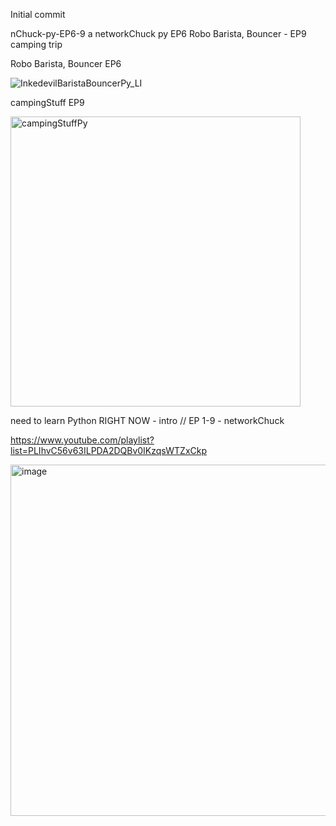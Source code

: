 Initial commit

nChuck-py-EP6-9
a networkChuck py EP6 Robo Barista, Bouncer - EP9 camping trip

Robo Barista, Bouncer EP6

![InkedevilBaristaBouncerPy_LI](https://user-images.githubusercontent.com/103030864/196738910-1558b09f-61cd-413c-86ac-69a09e0fea16.jpg)

campingStuff EP9

<img width="464" alt="campingStuffPy" src="https://user-images.githubusercontent.com/103030864/196738759-ae5c9e0c-9794-4798-a7f3-ff0b9d80c0e9.png">


need to learn Python RIGHT NOW - intro // EP 1-9 - networkChuck 

https://www.youtube.com/playlist?list=PLIhvC56v63ILPDA2DQBv0IKzqsWTZxCkp

<img width="562" alt="image" src="https://user-images.githubusercontent.com/103030864/196738475-2bfed274-b954-4eab-955e-9145d31a00d2.png">
